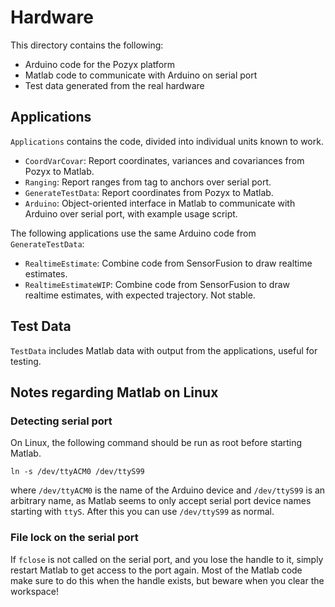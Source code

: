 # Hardware

This directory contains the following:

- Arduino code for the Pozyx platform
- Matlab code to communicate with Arduino on serial port
- Test data generated from the real hardware

## Applications

`Applications` contains the code, divided into individual units known to work.

- `CoordVarCovar`: Report coordinates, variances and covariances from Pozyx to Matlab.
- `Ranging`: Report ranges from tag to anchors over serial port. 
- `GenerateTestData`: Report coordinates from Pozyx to Matlab.
- `Arduino`: Object-oriented interface in Matlab to communicate with Arduino over serial port, with example usage script.

The following applications use the same Arduino code from `GenerateTestData`:

- `RealtimeEstimate`: Combine code from SensorFusion to draw realtime estimates.
- `RealtimeEstimateWIP`: Combine code from SensorFusion to draw realtime estimates, with expected trajectory. Not stable.

## Test Data

`TestData` includes Matlab data with output from the applications, useful for testing.

## Notes regarding Matlab on Linux

### Detecting serial port

On Linux, the following command should be run as root before starting Matlab.
```
ln -s /dev/ttyACM0 /dev/ttyS99
```
where `/dev/ttyACM0` is the name of the Arduino device and `/dev/ttyS99` is an arbitrary name, as Matlab seems to only accept serial port device names starting with `ttyS`. After this you can use `/dev/ttyS99` as normal.

### File lock on the serial port

If `fclose` is not called on the serial port, and you lose the handle to it, simply restart Matlab to get access to the port again. Most of the Matlab code make sure to do this when the handle exists, but beware when you clear the workspace!
